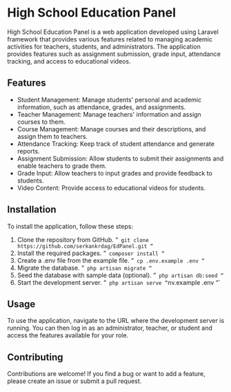 # High School Education Panel

High School Education Panel is a web application developed using Laravel framework that provides various features related to managing academic activities for teachers, students, and administrators. The application provides features such as assignment submission, grade input, attendance tracking, and access to educational videos.

## Features

- Student Management: Manage students' personal and academic information, such as attendance, grades, and assignments.
- Teacher Management: Manage teachers' information and assign courses to them.
- Course Management: Manage courses and their descriptions, and assign them to teachers.
- Attendance Tracking: Keep track of student attendance and generate reports.
- Assignment Submission: Allow students to submit their assignments and enable teachers to grade them.
- Grade Input: Allow teachers to input grades and provide feedback to students.
- Video Content: Provide access to educational videos for students.


## Installation

To install the application, follow these steps:

1. Clone the repository from GitHub.
“`
git clone https://github.com/serkankrdag/EdPanel.git
“`
2. Install the required packages.
“`
composer install
“`
3. Create a .env file from the example file.
“`
cp .env.example .env
“`
4. Migrate the database.
“`
php artisan migrate
“`
5. Seed the database with sample data (optional).
“`
php artisan db:seed
“`
6. Start the development server.
“`
php artisan serve
“`nv.example .env
“`

## Usage

To use the application, navigate to the URL where the development server is running. You can then log in as an administrator, teacher, or student and access the features available for your role.

## Contributing

Contributions are welcome! If you find a bug or want to add a feature, please create an issue or submit a pull request. 
